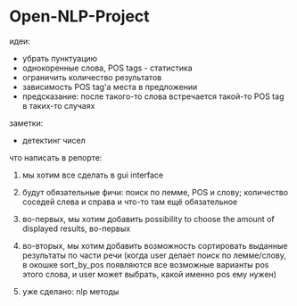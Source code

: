 # Open-NLP-Project
идеи:
- убрать пунктуацию
- однокоренные слова, POS tags - статистика 
- ограничить количество результатов
- зависимость POS tag'a места в предложении
- предсказание: после такого-то слова встречается такой-то POS tag в таких-то случаях

заметки:
- детектинг чисел


что написать в репорте:

1. мы хотим все сделать в gui interface
2. будут обязательные фичи: поиск по лемме, POS и слову; количество соседей слева и справа и что-то там ещё обязательное
3. во-первых, мы хотим добавить possibility to choose the amount of displayed results, во-первых
4. во-вторых, мы хотим добавить возможность сортировать выданные результаты по части речи (когда user делает поиск по лемме/слову, в окошке sort_by_pos появляются все возможные варианты pos этого слова, и user может выбрать, какой именно pos ему нужен)

5. уже сделано: nlp методы
